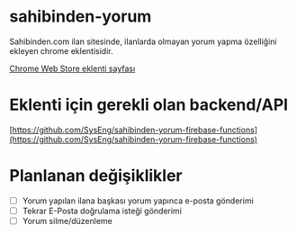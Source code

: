 # sahibinden-yorum
Sahibinden.com ilan sitesinde, ilanlarda olmayan yorum yapma özelliğini ekleyen chrome eklentisidir.

[Chrome Web Store eklenti sayfası](https://chrome.google.com/webstore/detail/sahibindencom-yorumlar/pdjjbommmlpmeciibeeghidpdfpeclla?hl=tr)

# Eklenti için gerekli olan backend/API
[https://github.com/SysEng/sahibinden-yorum-firebase-functions](https://github.com/SysEng/sahibinden-yorum-firebase-functions)

# Planlanan değişiklikler
- [ ] Yorum yapılan ilana başkası yorum yapınca e-posta gönderimi
- [ ] Tekrar E-Posta doğrulama isteği gönderimi
- [ ] Yorum silme/düzenleme